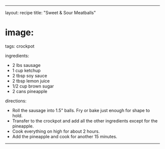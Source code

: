 ---

layout: recipe
title: "Sweet & Sour Meatballs"
# image:
tags: crockpot

ingredients:
- 2 lbs sausage
- 1 cup ketchup
- 2 tbsp soy sauce
- 2 tbsp lemon juice
- 1/2 cup brown sugar
- 2 cans pineapple

directions:
- Roll the sausage into 1.5" balls. Fry or bake just enough for shape to hold.
- Transfer to the crockpot and add all the other ingredients except for the pineapple.
- Cook everything on high for about 2 hours.
- Add the pineapple and cook for another 15 minutes.

---
